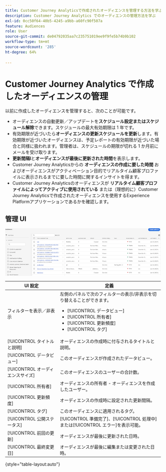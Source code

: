 ```yaml
---
title: Customer Journey Analyticsで作成されたオーディエンスを管理する方法を学ぶ
description: Customer Journey Analytics でのオーディエンスの管理方法を学ぶ
exl-id: 0cc50f64-40b5-4245-a9bb-a60fc90f507a
feature: Audiences
role: User
source-git-commit: de04792035aa7c235751019ee9f9fe5b74b9b102
workflow-type: tm+mt
source-wordcount: '285'
ht-degree: 64%

---
```


# Customer Journey Analytics で作成したオーディエンスの管理

以前に作成したオーディエンスを管理すると、次のことが可能です。

* オーディエンスの自動更新／アップデートを&#x200B;**スケジュール設定またはスケジュール解除**&#x200B;できます。スケジュールの最大有効期限は 1 年です。
* 有効期限が近づいたら&#x200B;**オーディエンスの更新スケジュールを更新**&#x200B;します。有効期限が近づいたオーディエンスは、予定レポートの有効期限が近づいた場合と同様に扱われます。管理者は、スケジュールの期限が切れる 1 か月前にメールを受け取ります。
* **更新間隔l**&#x200B;と&#x200B;**オーディエンスが最後に更新された時間**&#x200B;を表示します。
* Customer Journey Analyticsからの **オーディエンスの作成に要した時間** およびオーディエンスがアクティベーション目的でリアルタイム顧客プロファイルに表示されるまでに要した時間に関するインサイトを得ます。
* Customer Journey Analyticsのオーディエンスが **リアルタイム顧客プロファイルによってアクティブに使用されている** または（理想的に）Customer Journey Analyticsで作成されたオーディエンスを使用するExperience Platformアプリケーションであるかを確認します。

## 管理 UI

![ 複数のフィルターを表示する「オーディエンス」ウィンドウのペイン。](assets/manage.png)

| UI 設定 | 定義 |
| --- | --- |
| フィルターを表示／非表示 | 左側のパネルで次のフィルターの表示/非表示を切り替えることができます。 <ul><li>[!UICONTROL データビュー]</li><li>[!UICONTROL 所有者]</li><li>[!UICONTROL 更新頻度]</li><li>[!UICONTROL タグ]</li></ul> |
| [!UICONTROL タイトルと説明] | オーディエンスの作成時に付与されるタイトルと説明。 |
| [!UICONTROL データビュー] | このオーディエンスが作成されたデータビュー。 |
| [!UICONTROL オーディエンスサイズ] | このオーディエンスのユーザーの合計数。 |
| [!UICONTROL 所有者] | オーディエンスの所有者 - オーディエンスを作成したユーザー。 |
| [!UICONTROL 更新頻度] | オーディエンスの作成時に設定された更新間隔。 |
| [!UICONTROL タグ] | このオーディエンスに適用されるタグ。 |
| [!UICONTROL 公開ステータス] | [!UICONTROL 準備完了]、[!UICONTROL 処理中]または[!UICONTROL エラー]を表示可能。 |
| [!UICONTROL  前回の更新] | オーディエンスが最後に更新された日時。 |
| [!UICONTROL 最終変更日] | オーディエンスが最後に編集または変更された日時。 |

{style="table-layout:auto"}
